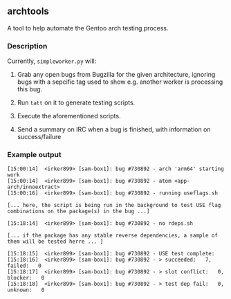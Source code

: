 ## archtools

A tool to help automate the Gentoo arch testing process.

### Description
Currently, `simpleworker.py` will:
1. Grab any open bugs from Bugzilla for the given architecture, ignoring bugs with a sepcific tag used
to show e.g. another worker is processing this bug.

2. Run `tatt` on it to generate testing scripts.

3. Execute the aforementioned scripts.

4. Send a summary on IRC when a bug is finished, with information on success/failure

### Example output
```
[15:00:14]  <irker899> [sam-box1]: bug #730892 - arch 'arm64' starting work
[15:00:14]  <irker899> [sam-box1]: bug #730892 - atom <app-arch/innoextract>
[15:00:16]  <irker899> [sam-box1]: bug #730892 - running useflags.sh

[... here, the script is being run in the background to test USE flag combinations on the package(s) in the bug ...]

[15:18:14]  <irker899> [sam-box1]: bug #730892 - no rdeps.sh

[... if the package has any stable reverse dependencies, a sample of them will be tested herre ... ]

[15:18:15]  <irker899> [sam-box1]: bug #730892 - USE test complete:
[15:18:16]  <irker899> [sam-box1]: bug #730892 - > succeeded:   7, failed:   0
[15:18:17]  <irker899> [sam-box1]: bug #730892 - > slot conflict:   0, blocker:   0
[15:18:18]  <irker899> [sam-box1]: bug #730892 - > test dep fail:   0, unknown:   0
```

